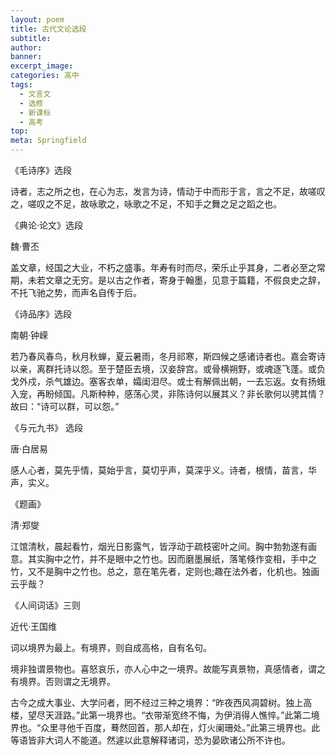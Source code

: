 ```yaml
---
layout: poem
title: 古代文论选段
subtitle: 
author: 
banner: 
excerpt_image: 
categories: 高中
tags:
  - 文言文
  - 选修
  - 新课标
  - 高考
top: 
meta: Springfield
---
```


《毛诗序》选段

诗者，志之所之也，在心为志，发言为诗，情动于中而形于言，言之不足，故嗟叹之，嗟叹之不足，故咏歌之，咏歌之不足，不知手之舞之足之蹈之也。


《典论·论文》选段

魏·曹丕

盖文章，经国之大业，不朽之盛事。年寿有时而尽，荣乐止乎其身，二者必至之常期，未若文章之无穷。是以古之作者，寄身于翰墨，见意于篇籍，不假良史之辞，不托飞驰之势，而声名自传于后。

  

《诗品序》选段

南朝·钟嵘

若乃春风春鸟，秋月秋蝉，夏云暑雨，冬月祁寒，斯四候之感诸诗者也。嘉会寄诗以亲，离群托诗以怨。至于楚臣去境，汉妾辞宫。或骨横朔野，或魂逐飞蓬。或负戈外戍，杀气雄边。塞客衣单，孀闺泪尽。或士有解佩出朝，一去忘返。女有扬蛾入宠，再盼倾国。凡斯种种，感荡心灵，非陈诗何以展其义？非长歌何以骋其情？故曰：“诗可以群，可以怨。”

  

《与元九书》 选段

唐·白居易

感人心者，莫先乎情，莫始乎言，莫切乎声，莫深乎义。诗者，根情，苗言，华声，实义。

  

《题画》

清·郑燮

江馆清秋，晨起看竹，烟光日影露气，皆浮动于疏枝密叶之间。胸中勃勃遂有画意。其实胸中之竹，并不是眼中之竹也。因而磨墨展纸，落笔倏作变相，手中之竹，又不是胸中之竹也。总之，意在笔先者，定则也;趣在法外者，化机也。独画云乎哉？

  

《人间词话》三则

近代·王国维

词以境界为最上。有境界，则自成高格，自有名句。

境非独谓景物也。喜怒哀乐，亦人心中之一境界。故能写真景物，真感情者，谓之有境界。否则谓之无境界。

古今之成大事业、大学问者，罔不经过三种之境界：“昨夜西风凋碧树。独上高楼，望尽天涯路。”此第一境界也。“衣带渐宽终不悔，为伊消得人憔悴。”此第二境界也。“众里寻他千百度，蓦然回首，那人却在，灯火阑珊处。”此第三境界也。此等语皆非大词人不能道。然遽以此意解释诸词，恐为晏欧诸公所不许也。